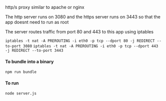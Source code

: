 <p>http/s proxy similar to apache or nginx</p>
<p>The http server runs on 3080 and the https server runs on 3443 so that the app doesnt need to run as root</p>
<p>The server routes traffic from port 80 and 443 to this app using iptables</p>
<code>iptables -t nat -A PREROUTING -i eth0 -p tcp --dport 80 -j REDIRECT --to-port 3080</code>
<code>iptables -t nat -A PREROUTING -i eth0 -p tcp --dport 443 -j REDIRECT --to-port 3443</code>
<h4>To bundle into a binary</h4>
<code>npm run bundle</code>
<h4>To run</h4>
<code>node server.js</code>
